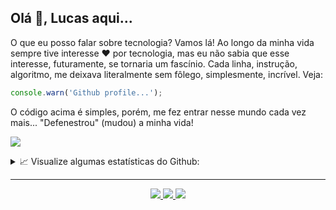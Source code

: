 <!--
**lucasbernardol/lucasbernardol** is a ✨ _special_ ✨ repository because its `README.md` (this file) appears on your GitHub profile.

Here are some ideas to get you started:

- 🔭 I’m currently working on ...
- 🌱 I’m currently learning ...
- 👯 I’m looking to collaborate on ...
- 🤔 I’m looking for help with ...
- 💬 Ask me about ...
- 📫 How to reach me: ...
- 😄 Pronouns: ...
- ⚡ Fun fact: ...
-->

<h2 align="left">
  Olá 👋, Lucas aqui...
</h2>

<div align="left">
  <p>
    O que eu posso falar sobre tecnologia? Vamos lá! 
    Ao longo da minha vida sempre tive interesse ❤️ por tecnologia, mas eu não
    sabia que esse interesse, futuramente, se tornaria um fascínio. Cada linha,
    instrução, algoritmo, me deixava literalmente sem fôlego, simplesmente, incrível. Veja:
  </p>
</div>

```javascript
console.warn('Github profile...');
```

<div align="left">
  <p> 
    O código acima é simples, porém, me fez entrar nesse mundo cada vez mais...
    "Defenestrou" (mudou) a minha vida!
  </p>
</div>

<p><img src="https://komarev.com/ghpvc/?username=lucasbernardol&color=5D8BF4"/></p>

<details>
  <summary>📈 Visualize algumas estatísticas do Github:</summary>
  <br/>
  <div>
    <a href="">
      <img src="https://github-readme-stats.vercel.app/api?username=lucasbernardol&show_icons=true&theme=dracula&include_all_commits=true&count_private=true" />
    </a>
    &nbsp;
    &nbsp;
    <a href="">
      <img src="https://github-readme-stats.vercel.app/api/top-langs/?username=lucasbernardol&layout=compact&theme=dracula"/>
    </a>
  </div>
</details>

<hr />

<div align="center">
  <p>
    <a href="https://codepen.io/lucasbernardol">
      <img src="https://img.shields.io/badge/-lucasbernardol-5D8BF4?style=flat&logo=codepen" />
    </a>
    <a href="https://www.instagram.com/lucasbernardo.lira/">
      <img src="https://img.shields.io/badge/-lucasbernardol-5D8BF4?style=flat&logo=instagram&logoColor=white" />
    </a>
    <a href="https://www.instagram.com/lucasbernardo.lira/">
      <img src="https://img.shields.io/badge/-jose.lukass03@gmail.com-5D8BF4?style=flat&logo=Gmail&logoColor=white" />
    </a>
    </p>
</div>

